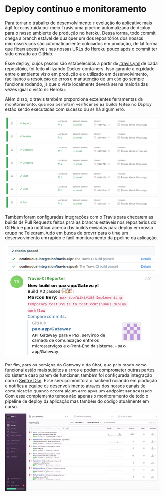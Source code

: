 # Deploy contínuo e monitoramento 

Para tornar o trabalho de desenvolvimento e evolução do aplicativo mais ágil foi construída por meio Travis uma pipeline automatizada de deploy para o nosso ambiente de produção no heroku. Dessa forma, todo commit chega a branch estável de qualquer um dos repositórios dos nossos microsserviços são automaticamente colocados em produção, de tal forma que ficam acessíveis nas nossas URLs do Heroku pouco após o commit ter sido enviado ao GitHub.  

Esse deploy, cujos passos são estabelecidos a partir do [.travis.yml](https://github.com/pax-app/User/blob/devel/.travis.yml) de cada repositório, foi feito utilizando Docker containers. Isso garante a equidade entre o ambiente visto em produção e o utilizado em desenvolvimento, facilitando a resolução de erros e manutenção de um código sempre funcional rodando, já que o visto localmente deverá ser na maioria das vezes igual o visto no Heroku.

Além disso, o travis também proporciona excelentes ferramentas de monitoramento, que nos permitem verificar se as builds feitas no Deploy estão sendo executadas com sucesso ou se há algum erro.

![travis](../../assets/travis.jpeg)


Também foram configuradas integrações com o Travis para checarem as builds de Pull Requests feitos para as branchs estáveis nos repositórios do GitHub e para notificar acerca das builds enviadas para deploy em nosso grupo no Telegram, tudo em busca de prover para o time um desenvolvimento um rápido e fácil monitoramento da pipeline da aplicação.

![travisPR](../../assets/travisPR.png)
![travisTelegram](../../assets/travisTelegram.png)


Por fim, para os serviços da Gateway e do Chat, que pelo modo como funcional estão mais sujeitos a erros e podem comprometer outras partes do sistema caso parem de funcionar, também foi configurada integração com o [Sentry Dsn](https://blog.sentry.io/2018/03/06/the-sentry-workflow). Esse serviço monitora o backend rodando em produção e notifica a equipe de desenvolvimento através dos nossos canais de comunicação quando ocorre algum erro após um endpoint ser acessado. Com esse complemento temos não apenas o monitoramento de todo o pipeline de deploy da aplicação mas também do código atualmente em curso.

![sentry](../../assets/sentry2.jpeg)

